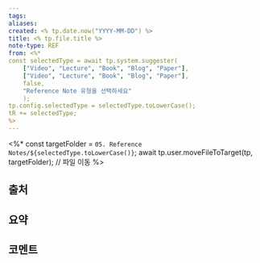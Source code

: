 ```yaml
---
tags:
aliases: 
created: <% tp.date.now("YYYY-MM-DD") %>
title: <% tp.file.title %>
note-type: REF
from: <%*
const selectedType = await tp.system.suggester(
	["Video", "Lecture", "Book", "Blog", "Paper"],
	["Video", "Lecture", "Book", "Blog", "Paper"],
	false,
	"Reference Note 유형을 선택하세요"
	);
tp.config.selectedType = selectedType.toLowerCase();
tR += selectedType;
%>
---
```

<%*
const targetFolder = `05. Reference Notes/${selectedType.toLowerCase()}`;
await tp.user.moveFileToTarget(tp, targetFolder); // 파일 이동
%>
## 출처

## 요약

## 코멘트